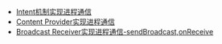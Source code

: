- [Intent机制实现进程通信](编程/工作相关/Intent机制实现进程通信.md)
- [Content Provider实现进程通信](编程/工作相关/Content%20Provider实现进程通信.md)
- [Broadcast Receiver实现进程通信-sendBroadcast,onReceive](Broadcast%20Receiver实现进程通信-sendBroadcast,onReceive.md)